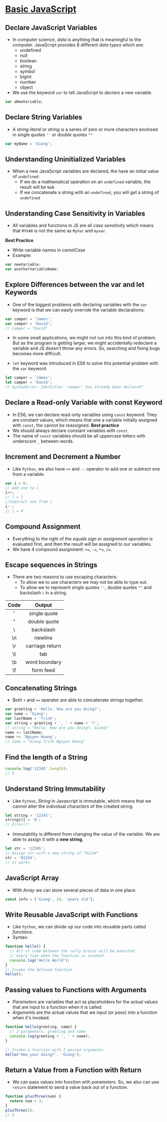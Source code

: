 # [Basic JavaScript](https://www.freecodecamp.org/learn/javascript-algorithms-and-data-structures/#basic-javascript)

## Declare JavaScript Variables

- In computer science, _data_ is anything that is meaningful to the computer. JavaScript provides 8 different _data types_ which are:
  - undefined
  - null
  - boolean
  - string
  - symbol
  - bigint
  - number
  - object
- We use the keyword `var` to tell JavaScript to _declare_ a new variable.

```js
var aNewVariable;
```

## Declare String Variables

- A _string literal_ or _string_ is a series of zero or more characters enclosed in single quotes `''` or double quotes `""`.

```js
var myName = 'Giang';
```

## Understanding Uninitialized Variables

- When a new JavaScript variables are declared, the have an initial value of `undefined`:
  - If we do a mathematical operation on an `undefined` variable, the result will be `NaN`
  - If we concatenate a string with an `undefined`, you will get a string of `undefined`

## Understanding Case Sensitivity in Variables

- All variables and functions in JS are all _case sensitivity_ which means that `MYVAR` is not the same as `MyVar` and `myvar`.

**Best Practice**

- Write variable names in _camelCase_
- Example:

```js
var newVariable;
var anotherVariableName;
```

## Explore Differences between the var and let Keywords

- One of the biggest problems with declaring variables with the `var` keyword is that we can easily override the variable declarations:

```js
var camper = 'James';
var camper = 'David';
// camper = "David"
```

- In some small applications, we might not run into this kind of problem. But as the program is getting larger, we might accidentally redeclare a variable and JS doesn't throw any errors. So, searching and fixing bugs becomes more difficult.

- `let` keyword was introduced in ES6 to solve this potential problem with the `var` keyword.

```js
let camper = 'James';
let camper = 'David';
// SyntaxError: Identifier 'camper' has already been declared"
```

## Declare a Read-only Variable with const Keyword

- In ES6, we can declare read-only variables using `const` keyword. They are constant values, which means that one a variable initially assigned with `const`, the cannot be reassigned.
  **Best practice**
- We should always declare constant variables with `const`.
- The name of `const` variables should be all uppercase letters with underscore `_` between words.

## Increment and Decrement a Number

- Like `Python`, we also have `++` and `--` operator to add one or subtract one from a variable.

```js
var i = 0;
// Add one to i
i++;
// i = 1
//Subtract one from i
i--;
// i = 0
```

## Compound Assignment

- Everything to the right of the _equals sign_ or _assignment operation_ is evaluated first, and then the result will be assigned to our variables.
- We have 4 compound assignment: `+=`, `-=`, `*=`, `/=`.

## Escape sequences in Strings

- There are two reasons to use escaping characters:
  - To allow we to use characters we may not be able to type out.
  - To allow we to represent single quotes `''`, double quotes `""` and backslash `\` in a string.

| Code |     Output      |
| :--: | :-------------: |
|  \'  |  single quote   |
|  \"  |  double quote   |
|  \\  |    backslash    |
|  \n  |     newline     |
|  \r  | carriage return |
|  \t  |       tab       |
|  \b  |  word boundary  |
|  \f  |    form feed    |

## Concatenating Strings

- Both `+` and `+=` operator are able to concatenate strings together.

```js
var greeting = 'Hello. How are you doing?';
var name = 'Giang';
var lastName = 'Trinh';
var string = greeting + ', ' + name + '?';
// string = "Hello. How are you doing?, Giang?
name += lastName;
name += 'Nguyen Hoang';
// name = "Giang Trinh Nguyen Hoang"
```

## Find the length of a String

```js
console.log('12345'.length);
// 5
```

## Understand String Immutability

- Like `Python`, _String_ in Javascript is immutable, which means that we cannot alter the individual characters of the created string.

```js
let string = '12345';
string[0] = '0';
// Error!!!
```

- Immutability is different from changing the value of the variable. We are able to assign it with a **new string**.

```js
let str = '12345';
// Assign str with a new string of "01234"
str = '01234';
// it works
```

## JavaScript Array

- With _Array_ we can store several pieces of data in one place.

```js
const info = ['Giang', 24, 'years old'];
```

## Write Reusable JavaScript with Functions

- Like `Python`, we can divide up our code into reusable parts called _functions_.
- Syntax:

```js
function hello() {
  // All of code between the curly braces will be executed
  // every time when the function is invoked.
  console.log('Hello World');
}
// Invoke the defined function
hello();
```

## Passing values to Functions with Arguments

- _Parameters_ are variables that act as placeholders for the actual values that are input to a function when it is called.
- _Arguments_ are the actual values that we input (or _pass_) into a function when it's invoked.

```js
function hello(greeting, name) {
  // 2 parameters: greeting and name
  console.log(greeting + ', ' + name);
}

// Invoke a function with 2 passed arguments
hello('How your doing?', 'Giang');
```

## Return a Value from a Function with Return

- We can pass values into function with _parameters_. So, we also can use `return` statement to send a value back out of a function.

```js
function plusThree(num) {
  return num + 3;
}
plusThree(2);
// 5
```
